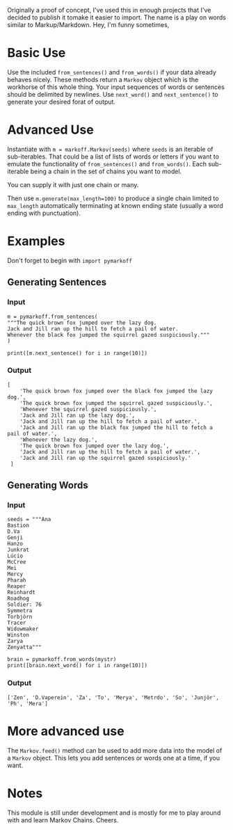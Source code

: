 Originally a proof of concept, I've used this in enough projects that I've decided to publish it tomake it easier to import.
The name is a play on words similar to Markup/Markdown. Hey, I'm funny sometimes,

# Basic Use #

Use the included `from_sentences()` and `from_words()` if your data already behaves nicely.
These methods return a `Markov` object which is the workhorse of this whole thing.
Your input sequences of words or sentences should be delimited by newlines.
Use `next_word()` and `next_sentence()` to generate your desired forat of output.

# Advanced Use #

Instantiate with `m = markoff.Markov(seeds)` where `seeds` is an iterable of sub-iterables. That could be a list of lists of words or letters if you want to emulate the functionality of `from_sentences()` and `from_words()`. Each sub-iterable being a chain in the set of chains you want to model.

You can supply it with just one chain or many.

Then use `m.generate(max_length=100)` to produce a single chain limited to `max_length` automatically terminating at known ending state (usually a word ending with punctuation).

# Examples #
Don't forget to begin with `import pymarkoff`
## Generating Sentences ##

### Input ###

```
m = pymarkoff.from_sentences(
"""The quick brown fox jumped over the lazy dog.
Jack and Jill ran up the hill to fetch a pail of water.
Whenever the black fox jumped the squirrel gazed suspiciously."""
)

print([m.next_sentence() for i in range(10)])
```

### Output ###


```
[
	'The quick brown fox jumped over the black fox jumped the lazy dog.',
	'The quick brown fox jumped the squirrel gazed suspiciously.',
	'Whenever the squirrel gazed suspiciously.',
	'Jack and Jill ran up the lazy dog.',
	'Jack and Jill ran up the hill to fetch a pail of water.',
	'Jack and Jill ran up the black fox jumped the hill to fetch a pail of water.',
	'Whenever the lazy dog.',
	'The quick brown fox jumped over the lazy dog.',
	'Jack and Jill ran up the hill to fetch a pail of water.',
	'Jack and Jill ran up the squirrel gazed suspiciously.'
 ]
```

## Generating Words ##

### Input ###

```
seeds = """Ana
Bastion
D.Va
Genji
Hanzo
Junkrat
Lúcio
McCree
Mei
Mercy
Pharah
Reaper
Reinhardt
Roadhog
Soldier: 76
Symmetra
Torbjörn
Tracer
Widowmaker
Winston
Zarya
Zenyatta"""

brain = pymarkoff.from_words(mystr)
print([brain.next_word() for i in range(10)])

```

### Output ###

```
['Zen', 'D.Vaperein', 'Za', 'To', 'Merya', 'Metrdo', 'So', 'Junjör', 'Ph', 'Mera']
```

# More advanced use #
The `Markov.feed()` method can be used to add more data into the model of a `Markov` object. This lets you add sentences or words one at a time, if you want.

# Notes #

This module is still under development and is mostly for me to play around with and learn Markov Chains. Cheers.
